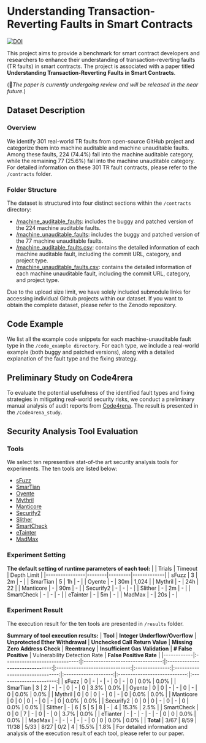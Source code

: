 # Understanding Transaction-Reverting Faults in Smart Contracts
[![DOI](https://zenodo.org/badge/DOI/10.5281/zenodo.11889080.svg)](https://doi.org/10.5281/zenodo.11889080)

This project aims to provide a benchmark for smart contract developers and researchers to enhance their understanding of transaction-reverting faults (TR faults) in smart contracts.
The project is associated with a paper titled <b>Understanding Transaction-Reverting Faults in Smart Contracts</b>.

(🌟<i>The paper is currently undergoing review and will be released in the near future</i>.)


## Dataset Description 
### Overview
We identify 301 real-world TR faults from open-source GitHub project and categorize them into machine auditable and machine unauditable faults. 
Among these faults, 224 (74.4%) fall into the machine auditable category, while the remaining 77 (25.6%) fall into the machine unauditable category. For detailed information on these 301 TR fault contracts, please refer to the `/contracts` folder.

### Folder Structure
The dataset is structured into four distinct sections within the `/contracts` directory:
+ [/machine_auditable_faults](/contracts/machine_auditable_faults): includes the buggy and patched version of the 224 machine auditable faults.
+ [/machine_unauditable_faults](/contracts/machine_unauditable_faults): includes the buggy and patched version of the 77 machine unauditable faults.
+ [/machine_auditable_faults.csv](/contracts/machine_auditable_faults.csv): contains the detailed information of each machine auditable fault, including the commit URL, category, and project type.
+ [/machine_unauditable_faults.csv](/contracts/machine_unauditable_faults.csv): contains the detailed information of each machine unauditable fault, including the commit URL, category, and project type.

Due to the upload size limit, we have solely included submodule links for accessing individual Github projects within our dataset. If you want to obtain the complete dataset, please refer to the Zenodo repository.

## Code Example
We list all the example code snippets for each machine-unauditable fault type in the `/code_example directory`. 
For each type, we include a real-world example (both buggy and patched versions), along with a detailed explanation of the fault type and the fixing strategy.

## Preliminary Study on Code4rera
To evaluate the potential usefulness of the identified fault types and fixing strategies in mitigating real-world security risks, we conduct a preliminary manual analysis of audit reports from [Code4rena](https://code4rena.com).
The result is presented in the `/Code4rena_study`.


## Security Analysis Tool Evaluation
### Tools
We select ten representive stat-of-the art security analysis tools for experiments. The ten tools are listed below:
* [sFuzz](https://github.com/duytai/sFuzz)
* [SmarTian](https://github.com/SoftSec-KAIST/Smartian)
* [Oyente](https://github.com/enzymefinance/oyente)
* [Mythril](https://github.com/ConsenSys/mythril)
* [Manticore](https://github.com/trailofbits/manticore)
* [Securify2](https://github.com/eth-sri/securify2)
* [Slither](https://github.com/crytic/slither)
* [SmartCheck](https://github.com/smartdec/smartcheck)
* [eTainter](https://github.com/DependableSystemsLab/eTainter)
* [MadMax](https://github.com/nevillegrech/MadMax)

### Experiment Setting
 
**The default setting of runtime parameters of each tool:**
|                | Trials | Timeout | Depth Limit |
|----------------|--------|---------|-------------|
| sFuzz          | 3      | 2m      | -           |
| SmarTian       | 5      | 1h      | -           |
| Oyente         | -      | 30m     | 1,024       |
| Mythril        | -      | 24h     | 22          |
| Manticore      | -      | 90m     | -           |
| Securify2      | -      | -       | -           |
| Slither        | -      | 2m      | -           |
| SmartCheck     | -      | -       | -           |
| eTainter       | -      | 5m      | -           |
| MadMax         | -      | 20s     | -           |


### Experiment Result
The execution result for the ten tools are presented in `/results` folder.

**Summary of tool execution results:**
| **Tool**   | **Integer Underflow/Overflow** | **Unprotected Ether Withdrawal** | **Unchecked Call Return Value** | **Missing Zero Address Check** | **Reentrancy** | **Insufficient Gas Validation** | **# False Positive** | Vulnerability Detection Rate | **False Positive Rate** |
|------------|:------------------------------:|:--------------------------------:|:-------------------------------:|:------------------------------:|:--------------:|:-------------------------------:|:--------------------:|:----------------------------:|:-----------------------:|
| sFuzz      |                0               |                 -                |                -                |                -               |        0       |                -                |           0          |             0.0%             |           0.0%          |
| SmarTian   |                3               |                 2                |                -                |                -               |        0       |                -                |           0          |             3.3%             |           0.0%          |
| Oyente     |                0               |                 0                |                -                |                -               |        0       |                -                |           0          |             0.0%             |           0.0%          |
| Mythril    |                0               |                 0                |                0                |                -               |        0       |                -                |           0          |             0.0%             |           0.0%          |
| Manticore  |                0               |                 0                |                0                |                -               |        0       |                -                |           0          |             0.0%             |           0.0%          |
| Securify2  |                0               |                 0                |                0                |                -               |        0       |                -                |           0          |             0.0%             |           0.0%          |
| Slither    |                -               |                 6                |                5                |                5               |        8       |                -                |           4          |             15.3%            |           2.5%          |
| SmartCheck |                0               |                 0                |                7                |                -               |        0       |                -                |           0          |             3.7%             |           0.0%          |
| eTianter   |                -               |                 -                |                -                |                -               |        -       |                0                |           0          |             0.0%             |           0.0%          |
| MadMax     |                -               |                 -                |                -                |                -               |        -       |                0                |           0          |             0.0%             |           0.0%          |
| **Total**  |              3/67              |               8/59               |              11/38              |              5/33              |      8/27      |               0/2               |           4          |             15.5%            |           1.8%          |
For detailed information and analysis of the execution result of each tool, please refer to our paper. 
